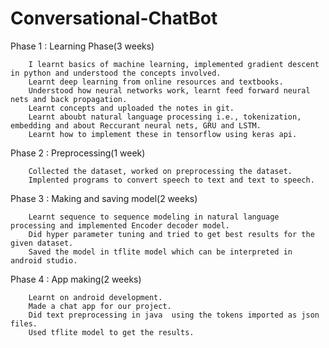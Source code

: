 # Conversational-ChatBot
Phase 1 : Learning Phase(3 weeks)
        
        I learnt basics of machine learning, implemented gradient descent in python and understood the concepts involved.
        Learnt deep learning from online resources and textbooks.
        Understood how neural networks work, learnt feed forward neural nets and back propagation.
        Learnt concepts and uploaded the notes in git.
        Learnt aboubt natural language processing i.e., tokenization, embedding and about Reccurant neural nets, GRU and LSTM.
        Learnt how to implement these in tensorflow using keras api.
        
Phase 2 : Preprocessing(1 week)
        
        Collected the dataset, worked on preprocessing the dataset.
        Implented programs to convert speech to text and text to speech.
        
Phase 3 : Making and saving model(2 weeks)
        
        Learnt sequence to sequence modeling in natural language processing and implemented Encoder decoder model.
        Did hyper parameter tuning and tried to get best results for the given dataset.
        Saved the model in tflite model which can be interpreted in android studio.
        
Phase 4 : App making(2 weeks)
        
        Learnt on android development.
        Made a chat app for our project.
        Did text preprocessing in java  using the tokens imported as json files.
        Used tflite model to get the results.
